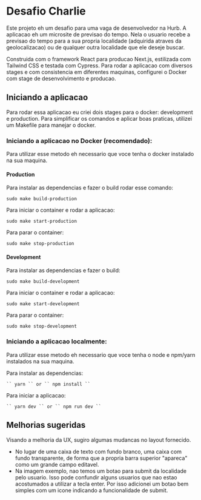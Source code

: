 # Desafio Charlie

Este projeto eh um desafio para uma vaga de desenvolvedor na Hurb.
A aplicacao eh um microsite de previsao do tempo. Nela o usuario recebe a previsao do tempo para a sua propria localidade (adquirida atraves da geolocalizacao) ou de qualquer outra localidade que ele deseje buscar.

Construida com o framework React para producao Next.js, estilizada com Tailwind CSS e testada com Cypress. Para rodar a aplicacao com diversos stages e com consistencia em diferentes maquinas, configurei o Docker com stage de desenvolvimento e producao.


## Iniciando a aplicacao 

Para rodar essa aplicacao eu criei dois stages para o docker: development e production.
Para simplificar os comandos e aplicar boas praticas, utilizei um Makefile para manejar o docker.

### Iniciando a aplicacao no Docker (recomendado):

Para utilizar esse metodo eh necessario que voce tenha o docker instalado na sua maquina.

#### Production

Para instalar as dependencias e fazer o build rodar esse comando:

    sudo make build-production

Para iniciar o container e rodar a aplicacao:
    
    sudo make start-production

Para parar o container:
    
    sudo make stop-production


#### Development

Para instalar as dependencias e fazer o build:
    
    sudo make build-development

Para iniciar o container e rodar a aplicacao:
    
    sudo make start-development

Para parar o container:
    
    sudo make stop-development


### Iniciando a aplicacao localmente:

Para utilizar esse metodo eh necessario que voce tenha o node e npm/yarn instalados na sua maquina.

Para instalar as dependencias:

    `` yarn `` or `` npm install ``
    
Para iniciar a aplicacao:

    `` yarn dev `` or `` npm run dev ``
        

## Melhorias sugeridas

Visando a melhoria da UX, sugiro algumas mudancas no layout fornecido.
- No lugar de uma caixa de texto com fundo branco, uma caixa com fundo transparente, de forma que a propria barra superior "apareca" como um grande campo editavel.
- Na imagem exemplo, nao temos um botao para submit da localidade pelo usuario. Isso pode confundir alguns usuarios que nao estao acostumados a utilizar a tecla enter. Por isso adicionei um botao bem simples com um icone indicando a funcionalidade de submit.


